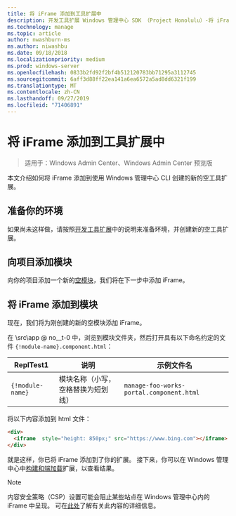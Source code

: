 ```yaml
---
title: 将 iFrame 添加到工具扩展中
description: 开发工具扩展 Windows 管理中心 SDK （Project Honolulu）-将 iFrame 添加到工具扩展
ms.technology: manage
ms.topic: article
author: nwashburn-ms
ms.author: niwashbu
ms.date: 09/18/2018
ms.localizationpriority: medium
ms.prod: windows-server
ms.openlocfilehash: 0833b2fd92f2bf4b512120783bb71295a3112745
ms.sourcegitcommit: 6aff3d88ff22ea141a6ea6572a5ad8dd6321f199
ms.translationtype: MT
ms.contentlocale: zh-CN
ms.lasthandoff: 09/27/2019
ms.locfileid: "71406891"
---
```

# <a name="add-an-iframe-to-a-tool-extension"></a>将 iFrame 添加到工具扩展中

>适用于：Windows Admin Center、Windows Admin Center 预览版

本文介绍如何将 iFrame 添加到使用 Windows 管理中心 CLI 创建的新的空工具扩展。

## <a name="prepare-your-environment"></a>准备你的环境 ##

如果尚未这样做，请按照[开发工具扩展](../develop-tool.md)中的说明来准备环境，并创建新的空工具扩展。

## <a name="add-a-module-to-your-project"></a>向项目添加模块 ##

向你的项目添加一个新的[空模块](add-module.md)，我们将在下一步中添加 iFrame。  

## <a name="add-an-iframe-to-your-module"></a>将 iFrame 添加到模块 ##

现在，我们将为刚创建的新的空模块添加 iFrame。

在 \src\app @ no__t-0 中，浏览到模块文件夹，然后打开具有以下命名约定的文件 ```{!module-name}.component.html```：

| ReplTest1 | 说明 | 示例文件名 |
| ----- | ----------- | ------- |
| ```{!module-name}``` | 模块名称（小写，空格替换为短划线） | ```manage-foo-works-portal.component.html``` |
    
将以下内容添加到 html 文件：

``` html
<div>
  <iframe  style="height: 850px;" src="https://www.bing.com"></iframe>
</div>
```

就是这样，你已将 iFrame 添加到了你的扩展。  接下来，你可以在 Windows 管理中心中[构建和端加载](../develop-tool.md#build-and-side-load-your-extension)扩展，以查看结果。

> [!Note]
> 内容安全策略（CSP）设置可能会阻止某些站点在 Windows 管理中心内的 iFrame 中呈现。 可在[此处](https://content-security-policy.com/)了解有关此内容的详细信息。 

